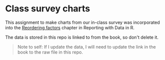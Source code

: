 # Class survey charts

This assignment to make charts from our in-class survey was incorporated into the [Reordering factors](https://utdata.github.io/rwd-class/reordering-factors.html) chapter in Reporting with Data in R.

The data is stored in this repo is linked to from the book, so don't delete it.

> Note to self: If I update the data, I will need to update the link in the book to the raw file in this repo.
